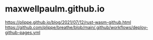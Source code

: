 # maxwellpaulm.github.io

https://plippe.github.io/blog/2021/07/12/rust-wasm-github.html
https://github.com/plippe/breathe/blob/main/.github/workflows/deploy-github-pages.yml
